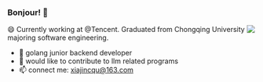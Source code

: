 ### Bonjour! 👋

<img align="right" src="https://github-readme-stats.vercel.app/api?username=ZhongFuCheng3y&show_icons=true&icon_color=CE1D2D&text_color=718096&bg_color=ffffff&hide_title=true" />


😄 Currently working at @Tencent. Graduated from Chongqing University majoring software engineering.

- 🔭 golang junior backend developer
- 🌱 would like to contribute to llm related programs
- 📫 connect me: xiajincqu@163.com
